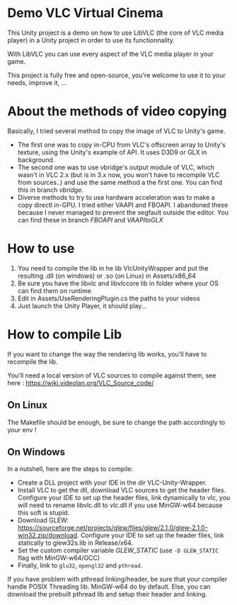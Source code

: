 Demo VLC Virtual Cinema
=======================

This Unity project is a demo on how to use LibVLC (the core of VLC
media player) in a Unity project in order to use its functionnality.

With LibVLC you can use every aspect of the VLC media player in your game.

This project is fully free and open-source, you're welcome to use it
to your needs, improve it, ...

# About the methods of video copying

Basically, I tried several method to copy the image of VLC to Unity's game.

- The first one was to copy in-CPU from VLC's offscreen array to Unity's texture, using the Unity's example of API. It uses D3D9 or GLX in background.
- The second one was to use vbridge's output module of VLC, which wasn't in VLC 2.x (but is in 3.x now, you won't have to recompile VLC from sources..) and use the same method a the first one. You can find this in branch *vbridge*.
- Diverse methods to try to use hardware acceleration was to make a copy directl in-GPU. I tried either VAAPI and FBOAPI. I abandoned these because I never managed to prevent the segfault outside the editor. You can find these in branch *FBOAPI* and *VAAPItoGLX*

# How to use

1. You need to compile the lib in he lib VlcUnityWrapper and put the resulting .dll (on windows) or .so (on Linux) in Assets/x86_64
2. Be sure you have the libvlc and libvlccore lib in folder where your OS can find them on runtime
3. Edit in Assets/UseRenderingPlugin.cs the paths to your videos
4. Just launch the Unity Player, it should play...

# How to compile Lib

If you want to change the way the rendering lib works, you'll have to recompile the lib.

You'll need a local version of VLC sources to compile against them, see here : https://wiki.videolan.org/VLC_Source_code/


## On Linux

The Makefile should be enough, be sure to change the path accordingly to your env !

## On Windows

In a nutshell, here are the steps to compile:
- Create a DLL project with your IDE in the dir VLC-Unity-Wrapper.
- Install VLC to get the dll, download VLC sources to get the header files. Configure your IDE to set up the header files, link dynamically to vlc, you will need to rename libvlc.dll to vlc.dll if you use MinGW-w64 because this soft is stupid.
- Download GLEW: https://sourceforge.net/projects/glew/files/glew/2.1.0/glew-2.1.0-win32.zip/download. Configure your IDE to set up the header files, link statically to glew32s.lib in Release/x64.
- Set the custom compiler variable *GLEW_STATIC* (use `-D GLEW_STATIC` flag with MinGW-w64/GCC)
- Finally, link to `glu32`, `opengl32` and `pthread`.

If you have problem with pthread linking/header, be sure that your compiler handle POSIX Threading lib. MinGW-w64 do by default.
Else, you can download the prebuilt pthread lib and setup their header and linking.